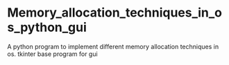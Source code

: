 # Memory_allocation_techniques_in_os_python_gui
A python program to implement different memory allocation techniques in os.
tkinter base program for gui
